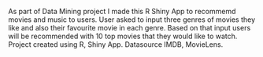 As part of Data Mining project I made this R Shiny App to recommemd movies and music to users. User asked to input three genres of movies they like and also their favourite movie in each genre. Based on that input users will be recommended with 10 top movies that they would like to watch. 
Project created using R, Shiny App. Datasource IMDB, MovieLens.